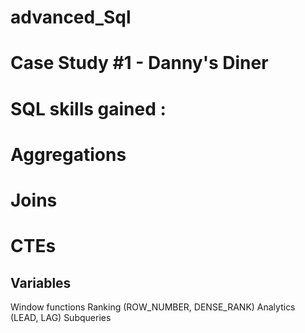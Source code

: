 # advanced_Sql

# Case Study #1 - Danny's Diner
# SQL skills gained :
# Aggregations
# Joins
# CTEs
## Variables
Window functions
Ranking (ROW_NUMBER, DENSE_RANK)
Analytics (LEAD, LAG)
Subqueries
